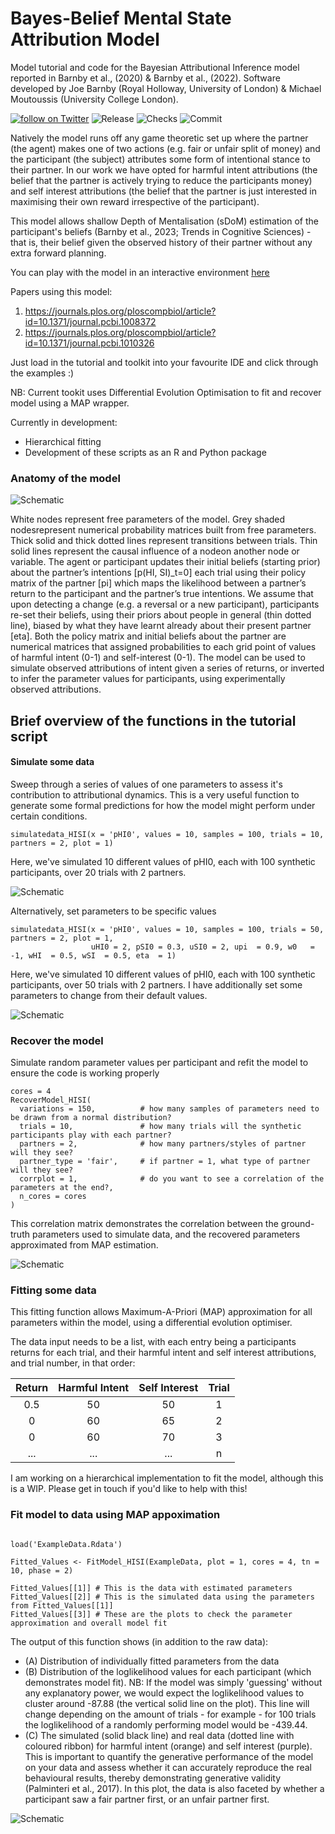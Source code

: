 # Bayes-Belief Mental State Attribution Model
Model tutorial and code for the Bayesian Attributional Inference model reported in Barnby et al., (2020) &amp; Barnby et al., (2022). Software developed by Joe Barnby (Royal Holloway, University of London) & Michael Moutoussis (University College London).
<p>
    <a href="https://twitter.com/intent/follow?screen_name=joebarnby">
        <img src="https://badgen.net/badge/icon/twitter?icon=twitter&label"
            alt="follow on Twitter"></a>
    <a>
        <img src="https://badgen.net/badge/:Release/:V1.02/:red?icon=github"
            alt="Release"></a>
    <a>
        <img src="https://badgen.net/badge/:Checks/:Succcess/:green?icon=github"
            alt="Checks"></a>    
    <a>
        <img src="https://badgen.net/gitlab/last-commit/gitlab-org/gitlab-development-kit"
            alt="Commit"></a>       
</p>
Natively the model runs off any game theoretic set up where the partner (the agent) makes one of two actions (e.g. fair or unfair split of money) and the participant (the subject) attributes some form of intentional stance to their partner. In our work we have opted for harmful intent attributions (the belief that the partner is actively trying to reduce the participants money) and self interest attributions (the belief that the partner is just interested in maximising their own reward irrespective of the participant).

This model allows shallow Depth of Mentalisation (sDoM) estimation of the participant's beliefs (Barnby et al., 2023; Trends in Cognitive Sciences) - that is, their belief given the observed history of their partner without any extra forward planning. 

You can play with the model in an interactive environment [here](https://soccrlab.shinyapps.io/MentalStateInferenceModel/)

Papers using this model: 

1. https://journals.plos.org/ploscompbiol/article?id=10.1371/journal.pcbi.1008372
2. https://journals.plos.org/ploscompbiol/article?id=10.1371/journal.pcbi.1010326

Just load in the tutorial and toolkit into your favourite IDE and click through the examples :) 

NB: Current tookit uses Differential Evolution Optimisation to fit and recover model using a MAP wrapper.

Currently in development: 

  - Hierarchical fitting
  - Development of these scripts as an R and Python package

### Anatomy of the model

![Schematic](ExampleStills/ModelSchematic.png)

White nodes represent free parameters of the model. Grey shaded nodesrepresent numerical probability matrices built from free parameters. Thick solid and thick dotted lines represent transitions between trials. Thin solid lines represent the causal influence of a nodeon another node or variable. The agent or participant updates their initial beliefs (starting prior) about the partner’s intentions [p(HI, SI)_t=0] each trial using their policy matrix of the partner [pi] which maps the likelihood between a partner’s return to the participant and the partner’s true intentions. We assume that upon detecting a change (e.g. a reversal or a new participant), participants re-set their beliefs, using their priors about people in general (thin dotted line), biased by what they have learnt already about their present partner [eta]. Both the policy matrix and initial beliefs about the partner are numerical matrices that assigned probabilities to each grid point of values of harmful intent (0-1) and self-interest (0-1). The model can be used to simulate observed attributions of intent given a series of returns, or inverted to infer the parameter values for participants, using experimentally observed attributions.

## Brief overview of the functions in the tutorial script

#### Simulate some data

Sweep through a series of values of one parameters to assess it's contribution to attributional dynamics. This is a very useful function to generate some formal predictions for how the model might perform under certain conditions.

```{r}
simulatedata_HISI(x = 'pHI0', values = 10, samples = 100, trials = 10, partners = 2, plot = 1)
```

Here, we've simulated 10 different values of pHI0, each with 100 synthetic participants, over 20 trials with 2 partners.

![Schematic](ExampleStills/Simulation1.png)

Alternatively, set parameters to be specific values

```{r}
simulatedata_HISI(x = 'pHI0', values = 10, samples = 100, trials = 50, partners = 2, plot = 1,
                  uHI0 = 2, pSI0 = 0.3, uSI0 = 2, upi  = 0.9, w0   = -1, wHI  = 0.5, wSI  = 0.5, eta  = 1)
```
Here, we've simulated 10 different values of pHI0, each with 100 synthetic participants, over 50 trials with 2 partners. I have additionally set some parameters to change from their default values.

![Schematic](ExampleStills/Simulation2.png)

### Recover the model

Simulate random parameter values per participant and refit the model to ensure the code is working properly

```{r}
cores = 4
RecoverModel_HISI(
  variations = 150,          # how many samples of parameters need to be drawn from a normal distribution?
  trials = 10,               # how many trials will the synthetic participants play with each partner?
  partners = 2,              # how many partners/styles of partner will they see?
  partner_type = 'fair',     # if partner = 1, what type of partner will they see?
  corrplot = 1,              # do you want to see a correlation of the parameters at the end?,
  n_cores = cores
)
```

This correlation matrix demonstrates the correlation between the ground-truth parameters used to simulate data, and the recovered parameters approximated from MAP estimation.

![Schematic](ExampleStills/Recovery.png)

### Fitting some data

This fitting function allows Maximum-A-Priori (MAP) approximation for all parameters within the model, using a differential evolution optimiser.

The data input needs to be a list, with each entry being a participants
returns for each trial, and their harmful intent and self interest
attributions, and trial number, in that order:

| Return | Harmful Intent | Self Interest | Trial |
|:------:|:--------------:|:-------------:|:-----:|
| 0.5    | 50             | 50            | 1     |
| 0      | 60             | 65            | 2     |
| 0      | 60             | 70            | 3     |
| ...    | ...            | ...           | n     |

I am working on a hierarchical implementation to fit the model, although this is a WIP. 
Please get in touch if you'd like to help with this!

### Fit model to data using MAP appoximation

```{r}

load('ExampleData.Rdata')

Fitted_Values <- FitModel_HISI(ExampleData, plot = 1, cores = 4, tn = 10, phase = 2)

Fitted_Values[[1]] # This is the data with estimated parameters
Fitted_Values[[2]] # This is the simulated data using the parameters from Fitted_Values[[1]]
Fitted_Values[[3]] # These are the plots to check the parameter approximation and overall model fit

```

The output of this function shows (in addition to the raw data):
- (A) Distribution of individually fitted parameters from the data
- (B) Distribution of the loglikelihood values for each participant (which demonstrates model fit). NB: If the model was simply 'guessing' without any explanatory power, we would expect the loglikelihood values to cluster around -87.88 (the vertical solid line on the plot). This line will change depending on the amount of trials - for example - for 100 trials the loglikelihood of a randomly performing model would be -439.44.
- (C) The simulated (solid black line) and real data (dotted line with coloured ribbon) for harmful intent (orange) and self interest (purple). This is important to quantify the generative performance of the model on your data and assess whether it can accurately reproduce the real behavioural results, thereby demonstrating generative validity (Palminteri et al., 2017). In this plot, the data is also faceted by whether a participant saw a fair partner first, or an unfair partner first. 

![Schematic](ExampleStills/Fitting.png)
